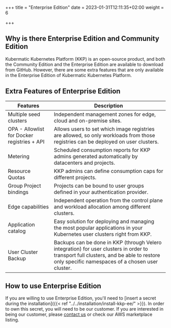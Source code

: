 +++
title = "Enterprise Edition"
date = 2023-01-31T12:11:35+02:00
weight = 6

+++

## Why is there Enterprise Edition and Community Edition

Kubermatic Kubernetes Platform (KKP) is an open-source product, and both the Community Edition and the Enterprise Edition are available to download from GitHub. However, there are some extra features that are only available in the Enterprise Edition of Kubermatic Kubernetes Platform.

## Extra Features of Enterprise Edition

| Features                                    | Description                                                                                                                                                                                   |
| ------------------------------------------- | --------------------------------------------------------------------------------------------------------------------------------------------------------------------------------------------- |
| Multiple seed clusters                      | Independent management zones for edge, cloud and on-premise sites.                                                                                                                            |
| OPA - Allowlist for Docker registries + API | Allows users to set which image registries are allowed, so only workloads from those registries can be deployed on user clusters.                                                             |
| Metering                                    | Scheduled consumption reports for KKP admins generated automatically by datacenters and projects.                                                                                             |
| Resource Quotas                             | KKP admins can define consumption caps for different projects.                                                                                                                                |
| Group Project bindings                      | Projects can be bound to user groups defined in your authentication provider.                                                                                                                 |
| Edge capabilities                           | Independent operation from the control plane and workload allocation among different clusters.                                                                                                |
| Application catalog                         | Easy solution for deploying and managing the most popular applications in your Kubernetes user clusters right from KKP.                                                                       |
| User Cluster Backup                         | Backups can be done in KKP (through Velero integration) for user clusters in order to transport full clusters, and be able to restore only specific namespaces of a chosen user cluster.      |

## How to use Enterprise Edition

If you are willing to use Enterprise Edition, you'll need to [insert a secret during the installation]({{< ref "../../installation/install-kkp-ee/" >}}). In order to own this secret, you will need to be our customer. If you are interested in being our customer, please [contact us](https://www.kubermatic.com/contact-us/) or check our AWS marketplace listing.
